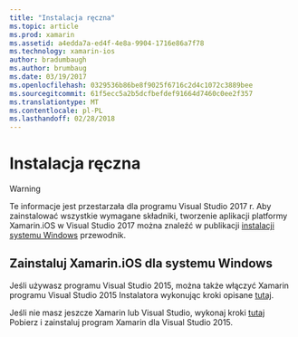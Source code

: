 ```yaml
---
title: "Instalacja ręczna"
ms.topic: article
ms.prod: xamarin
ms.assetid: a4edda7a-ed4f-4e8a-9904-1716e86a7f78
ms.technology: xamarin-ios
author: bradumbaugh
ms.author: brumbaug
ms.date: 03/19/2017
ms.openlocfilehash: 0329536b86be8f9025f6716c2d4c1072c3889bee
ms.sourcegitcommit: 61f5ecc5a2b5dcfbefdef91664d7460c0ee2f357
ms.translationtype: MT
ms.contentlocale: pl-PL
ms.lasthandoff: 02/28/2018
---
```

# <a name="manual-installation"></a>Instalacja ręczna

> [!WARNING]
> Te informacje jest przestarzała dla programu Visual Studio 2017 r. Aby zainstalować wszystkie wymagane składniki, tworzenie aplikacji platformy Xamarin.iOS w Visual Studio 2017 można znaleźć w publikacji [instalacji systemu Windows](~/ios/get-started/installation/windows/index.md#windowsinstallation) przewodnik.

## <a name="install-xamarinios-for-windows"></a>Zainstaluj Xamarin.iOS dla systemu Windows

Jeśli używasz programu Visual Studio 2015, można także włączyć Xamarin programu Visual Studio 2015 Instalatora wykonując kroki opisane [tutaj](https://msdn.microsoft.com/en-us/library/mt488769.aspx#Anchor_4).

Jeśli nie masz jeszcze Xamarin lub Visual Studio, wykonaj kroki [tutaj](https://msdn.microsoft.com/en-us/library/mt613162.aspx) Pobierz i zainstaluj program Xamarin dla Visual Studio 2015.
